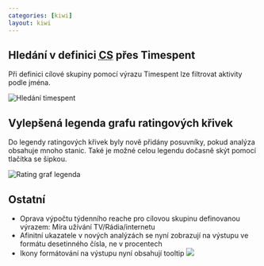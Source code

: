 ```yaml
---
categories: [kiwi]
layout: kiwi
---
```


## Hledání v definici <abbr title="cílová skupina">CS</abbr> přes Timespent

Při definici cílové skupiny pomocí výrazu Timespent lze filtrovat aktivity podle jména.

![Hledání timespent]({{site.url}}/data/hledani_timespent.png "Hledání timespent")

## Vylepšená legenda grafu ratingových křivek

Do legendy ratingových křivek byly nově přidány posuvníky, pokud analýza obsahuje mnoho stanic. Také je možné celou legendu dočasně skýt pomocí tlačítka se šipkou.

![Rating graf legenda]({{site.url}}/data/rating_graf_legenda.png "Rating graf legenda")

## Ostatní
<ul>
	<li>
		Oprava výpočtu týdenního reache pro cílovou skupinu definovanou výrazem: Míra užívání TV/Rádia/internetu
	</li>
	<li>
		Afinitní ukazatele v nových analýzách se nyní zobrazují na výstupu ve formátu desetinného čísla, ne v procentech
	</li>
	<li>
		Ikony formátování na výstupu nyní obsahují tooltip <img src="{{site.url}}/data/vystup_ikony_tooltip.png">
	</li>
</ul>
